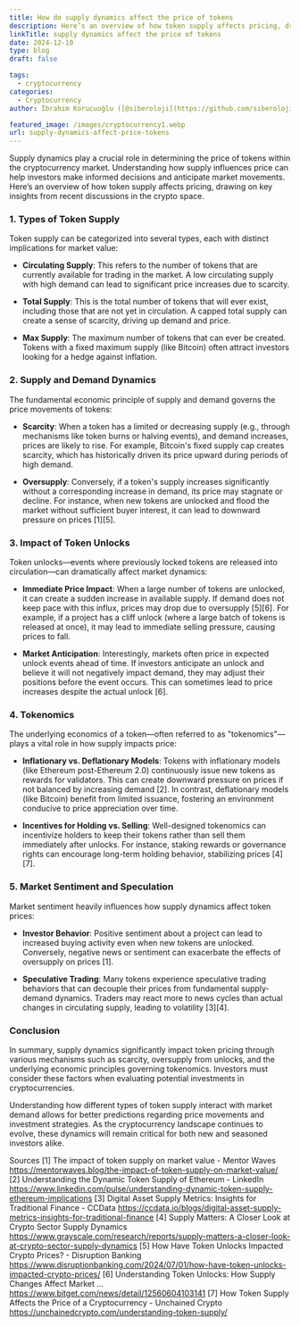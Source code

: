 ```yaml
---
title: How do supply dynamics affect the price of tokens
description: Here’s an overview of how token supply affects pricing, drawing on key insights from recent discussions in the crypto space.
linkTitle: supply dynamics affect the price of tokens
date: 2024-12-10
type: blog
draft: false

tags:
  - cryptocurrency
categories:
  - Cryptocurrency
author: İbrahim Korucuoğlu ([@siberoloji](https://github.com/siberoloji))

featured_image: /images/cryptocurrency1.webp
url: supply-dynamics-affect-price-tokens
---
```

Supply dynamics play a crucial role in determining the price of tokens within the cryptocurrency market. Understanding how supply influences price can help investors make informed decisions and anticipate market movements. Here’s an overview of how token supply affects pricing, drawing on key insights from recent discussions in the crypto space.

### 1. Types of Token Supply

Token supply can be categorized into several types, each with distinct implications for market value:

- **Circulating Supply**: This refers to the number of tokens that are currently available for trading in the market. A low circulating supply with high demand can lead to significant price increases due to scarcity.

- **Total Supply**: This is the total number of tokens that will ever exist, including those that are not yet in circulation. A capped total supply can create a sense of scarcity, driving up demand and price.

- **Max Supply**: The maximum number of tokens that can ever be created. Tokens with a fixed maximum supply (like Bitcoin) often attract investors looking for a hedge against inflation.

### 2. Supply and Demand Dynamics

The fundamental economic principle of supply and demand governs the price movements of tokens:

- **Scarcity**: When a token has a limited or decreasing supply (e.g., through mechanisms like token burns or halving events), and demand increases, prices are likely to rise. For example, Bitcoin's fixed supply cap creates scarcity, which has historically driven its price upward during periods of high demand.

- **Oversupply**: Conversely, if a token's supply increases significantly without a corresponding increase in demand, its price may stagnate or decline. For instance, when new tokens are unlocked and flood the market without sufficient buyer interest, it can lead to downward pressure on prices [1][5].

### 3. Impact of Token Unlocks

Token unlocks—events where previously locked tokens are released into circulation—can dramatically affect market dynamics:

- **Immediate Price Impact**: When a large number of tokens are unlocked, it can create a sudden increase in available supply. If demand does not keep pace with this influx, prices may drop due to oversupply [5][6]. For example, if a project has a cliff unlock (where a large batch of tokens is released at once), it may lead to immediate selling pressure, causing prices to fall.

- **Market Anticipation**: Interestingly, markets often price in expected unlock events ahead of time. If investors anticipate an unlock and believe it will not negatively impact demand, they may adjust their positions before the event occurs. This can sometimes lead to price increases despite the actual unlock [6].

### 4. Tokenomics

The underlying economics of a token—often referred to as "tokenomics"—plays a vital role in how supply impacts price:

- **Inflationary vs. Deflationary Models**: Tokens with inflationary models (like Ethereum post-Ethereum 2.0) continuously issue new tokens as rewards for validators. This can create downward pressure on prices if not balanced by increasing demand [2]. In contrast, deflationary models (like Bitcoin) benefit from limited issuance, fostering an environment conducive to price appreciation over time.

- **Incentives for Holding vs. Selling**: Well-designed tokenomics can incentivize holders to keep their tokens rather than sell them immediately after unlocks. For instance, staking rewards or governance rights can encourage long-term holding behavior, stabilizing prices [4][7].

### 5. Market Sentiment and Speculation

Market sentiment heavily influences how supply dynamics affect token prices:

- **Investor Behavior**: Positive sentiment about a project can lead to increased buying activity even when new tokens are unlocked. Conversely, negative news or sentiment can exacerbate the effects of oversupply on prices [1]. 

- **Speculative Trading**: Many tokens experience speculative trading behaviors that can decouple their prices from fundamental supply-demand dynamics. Traders may react more to news cycles than actual changes in circulating supply, leading to volatility [3][4].

### Conclusion

In summary, supply dynamics significantly impact token pricing through various mechanisms such as scarcity, oversupply from unlocks, and the underlying economic principles governing tokenomics. Investors must consider these factors when evaluating potential investments in cryptocurrencies.

Understanding how different types of token supply interact with market demand allows for better predictions regarding price movements and investment strategies. As the cryptocurrency landscape continues to evolve, these dynamics will remain critical for both new and seasoned investors alike.

Sources
[1] The impact of token supply on market value - Mentor Waves <https://mentorwaves.blog/the-impact-of-token-supply-on-market-value/>
[2] Understanding the Dynamic Token Supply of Ethereum - LinkedIn <https://www.linkedin.com/pulse/understanding-dynamic-token-supply-ethereum-implications>
[3] Digital Asset Supply Metrics: Insights for Traditional Finance - CCData <https://ccdata.io/blogs/digital-asset-supply-metrics-insights-for-traditional-finance>
[4] Supply Matters: A Closer Look at Crypto Sector Supply Dynamics <https://www.grayscale.com/research/reports/supply-matters-a-closer-look-at-crypto-sector-supply-dynamics>
[5] How Have Token Unlocks Impacted Crypto Prices? - Disruption Banking <https://www.disruptionbanking.com/2024/07/01/how-have-token-unlocks-impacted-crypto-prices/>
[6] Understanding Token Unlocks: How Supply Changes Affect Market ... <https://www.bitget.com/news/detail/12560604103141>
[7] How Token Supply Affects the Price of a Cryptocurrency - Unchained Crypto <https://unchainedcrypto.com/understanding-token-supply/>
